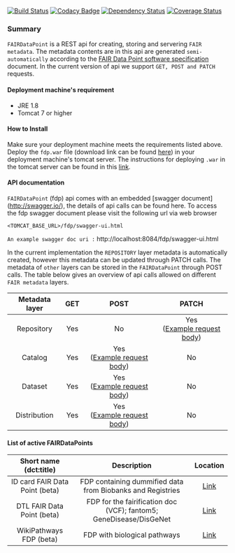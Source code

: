 [![Build Status](https://travis-ci.org/DTL-FAIRData/FAIRDataPoint.svg?branch=develop)](https://travis-ci.org/DTL-FAIRData/FAIRDataPoint)
[![Codacy Badge](https://api.codacy.com/project/badge/Grade/61f029299b814ca8be2b8edbaab6ce50)](https://www.codacy.com/app/rajaram5/FAIRDataPoint?utm_source=github.com&amp;utm_medium=referral&amp;utm_content=DTL-FAIRData/FAIRDataPoint&amp;utm_campaign=Badge_Grade)
[![Dependency Status](https://www.versioneye.com/user/projects/589dd946940b230031fbadd6/badge.svg?style=flat-square)](https://www.versioneye.com/user/projects/589dd946940b230031fbadd6)
[![Coverage Status](https://coveralls.io/repos/github/DTL-FAIRData/FAIRDataPoint/badge.svg?branch=develop)](https://coveralls.io/github/DTL-FAIRData/FAIRDataPoint?branch=develop)

### Summary 
`FAIRDataPoint` is a REST api for creating, storing and servering `FAIR metadata`. The metadata contents are in this api are generated `semi-automatically` according to the [FAIR Data Point software specification](https://dtl-fair.atlassian.net/wiki/display/FDP/FAIR+Data+Point+software+specification) document. In the current version of api we support `GET, POST and PATCH` requests.

#### Deployment machine's requirement
* JRE 1.8
* Tomcat 7 or higher 

#### How to Install

Make sure your deployment machine meets the requirements listed above. Deploy the `fdp.war` file (download link can be found [here](https://github.com/DTL-FAIRData/FAIRDataPoint/releases)) in your  deployment machine's tomcat server. The instructions for deploying `.war` in the tomcat server can be found in this [link](https://tomcat.apache.org/tomcat-7.0-doc/deployer-howto.html).

#### API documentation
`FAIRDataPoint` (fdp) api comes with an embedded [swagger document] (http://swagger.io/), the details of api calls can be found here. To access the fdp swagger document please visit the following url via web browser
 
 `<TOMCAT_BASE_URL>/fdp/swagger-ui.html` 
 
 `An example swagger doc uri :` http://localhost:8084/fdp/swagger-ui.html
 
In the current implementation the `REPOSITORY` layer metadata is automatically created, however this metadata can be updated through PATCH calls. The metadata of `other` layers can be stored in the `FAIRDataPoint` through POST calls. The table below gives an overview of api calls allowed on different `FAIR metadata` layers. 
 
|Metadata layer|GET|POST|PATCH|
| :---: | :---: | :---: | :---: |
| Repository | Yes | No | Yes <br/>([Example request body](https://github.com/DTL-FAIRData/FAIRDataPoint/blob/master/src/main/resources/nl/dtls/fairdatapoint/utils/dtl-fdp.ttl)) |
| Catalog | Yes | Yes <br/>([Example request body](https://github.com/DTL-FAIRData/FAIRDataPoint/blob/master/src/main/resources/nl/dtls/fairdatapoint/utils/textmining-catalog.ttl)) | No |
| Dataset | Yes | Yes <br/>([Example request body](https://github.com/DTL-FAIRData/FAIRDataPoint/blob/master/src/main/resources/nl/dtls/fairdatapoint/utils/gda-lumc.ttl)) | No |
| Distribution | Yes | Yes <br/>([Example request body](https://github.com/DTL-FAIRData/FAIRDataPoint/blob/master/src/main/resources/nl/dtls/fairdatapoint/utils/gda-lumc-sparql.ttl)) | No |


#### List of active FAIRDataPoints

|Short name (dct:title)|Description|Location|
| :---: | :---: | :---: |
|ID card FAIR Data Point (beta) | FDP containing dummified data from Biobanks and Registries | [Link](http://semlab1.liacs.nl:8080/fdp/swagger-ui.html)	
|DTL FAIR Data Point (beta)	| FDP for the fairification doc (VCF); fantom5; GeneDisease/DisGeNet |	[Link](http://dev-vm.fair-dtls.surf-hosted.nl:8082/fdp/swagger-ui.html)
| WikiPathways FDP (beta) | FDP with biological pathways | [Link](http://fdp.wikipathways.org)
